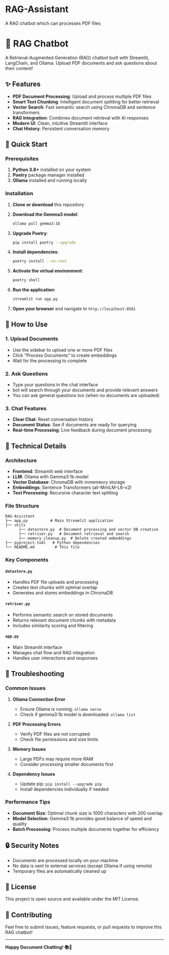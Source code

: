 # RAG-Assistant
A RAG chatbot which can processes PDF files
# 🤖 RAG Chatbot

A Retrieval-Augmented Generation (RAG) chatbot built with Streamlit, LangChain, and Ollama. Upload PDF documents and ask questions about their content!

## ✨ Features

- **PDF Document Processing**: Upload and process multiple PDF files
- **Smart Text Chunking**: Intelligent document splitting for better retrieval
- **Vector Search**: Fast semantic search using ChromaDB and sentence transformers
- **RAG Integration**: Combines document retrieval with AI responses
- **Modern UI**: Clean, intuitive Streamlit interface
- **Chat History**: Persistent conversation memory

## 🚀 Quick Start

### Prerequisites

1. **Python 3.8+** installed on your system
2. **Poetry** package manager installed
3. **Ollama** installed and running locally

### Installation

1. **Clone or download** this repository

2. **Download the Gemma3 model**:
   ```bash
   ollama pull gemma3:1b
   ```

3. **Upgrade Poetry**:
   ```bash
   pip install poetry --upgrade
   ```

4. **Install dependencies**:
   ```bash
   poetry install --no-root
   ```

5. **Activate the virtual environment**:
   ```bash
   poetry shell
   ```

6. **Run the application**:
   ```bash
   streamlit run app.py
   ```

5. **Open your browser** and navigate to `http://localhost:8501`

## 📖 How to Use

### 1. Upload Documents
- Use the sidebar to upload one or more PDF files
- Click "Process Documents" to create embeddings
- Wait for the processing to complete

### 2. Ask Questions
- Type your questions in the chat interface
- bot will search through your documents and provide relevant answers
- You can ask general questions too (when no documents are uploaded)

### 3. Chat Features
- **Clear Chat**: Reset conversation history
- **Document Status**: See if documents are ready for querying
- **Real-time Processing**: Live feedback during document processing

## 🔧 Technical Details

### Architecture
- **Frontend**: Streamlit web interface
- **LLM**: Ollama with Gemma3:1b model
- **Vector Database**: ChromaDB with inmemeory storage
- **Embeddings**: Sentence Transformers (all-MiniLM-L6-v2)
- **Text Processing**: Recursive character text splitting

### File Structure
```
RAG-Assistant
├── app.py          # Main Streamlit application 
├── utils
      ├── datastore.py  # Document processing and vector DB creation
      ├── retriver.py   # Document retrieval and search
      ├── memory_cleanup.py  # Delete created embeddings
├── pyproject.toml   # Python dependencies
└── README.md         # This file
```

### Key Components

#### `datastore.py`
- Handles PDF file uploads and processing
- Creates text chunks with optimal overlap
- Generates and stores embeddings in ChromaDB

#### `retriver.py`
- Performs semantic search on stored documents
- Returns relevant document chunks with metadata
- Includes similarity scoring and filtering

#### `app.py`
- Main Streamlit interface
- Manages chat flow and RAG integration
- Handles user interactions and responses

## 🐛 Troubleshooting

### Common Issues

1. **Ollama Connection Error**
   - Ensure Ollama is running: `ollama serve`
   - Check if gemma3:1b model is downloaded: `ollama list`

2. **PDF Processing Errors**
   - Verify PDF files are not corrupted
   - Check file permissions and size limits

3. **Memory Issues**
   - Large PDFs may require more RAM
   - Consider processing smaller documents first

4. **Dependency Issues**
   - Update pip: `pip install --upgrade pip`
   - Install dependencies individually if needed

### Performance Tips

- **Document Size**: Optimal chunk size is 1000 characters with 200 overlap
- **Model Selection**: Gemma3:1b provides good balance of speed and quality
- **Batch Processing**: Process multiple documents together for efficiency

## 🔒 Security Notes

- Documents are processed locally on your machine
- No data is sent to external services (except Ollama if using remote)
- Temporary files are automatically cleaned up

## 📝 License

This project is open source and available under the MIT License.

## 🤝 Contributing

Feel free to submit issues, feature requests, or pull requests to improve this RAG chatbot!

---

**Happy Document Chatting! 📚💬** 
